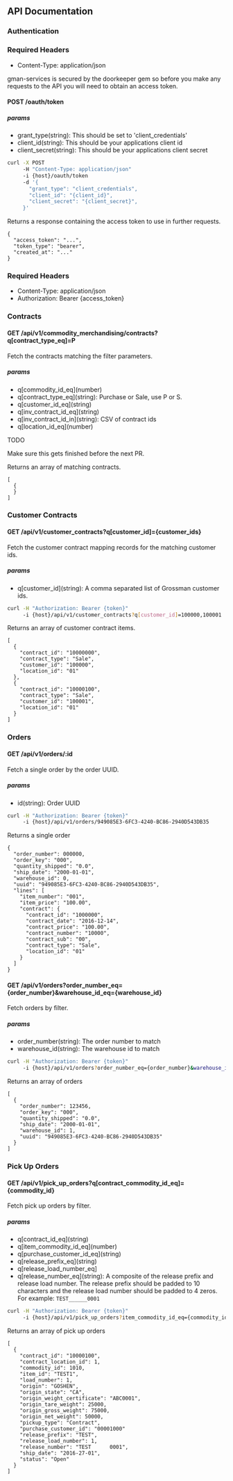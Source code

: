 ## API Documentation

### Authentication

### Required Headers
* Content-Type: application/json

gman-services is secured by the doorkeeper gem so before you make any requests
to the API you will need to obtain an access token.

#### POST /oauth/token

##### params
* grant_type(string):    This should be set to 'client_credentials'
* client_id(string):     This should be your applications client id
* client_secret(string): This should be your applications client secret

```bash
curl -X POST
     -H "Content-Type: application/json"
     -i {host}/oauth/token
     -d '{
       "grant_type": "client_credentials",
       "client_id": "{client_id}",
       "client_secret": "{client_secret}",
     }'
```

Returns a response containing the access token to use in further requests.

```
{
  "access_token": "...",
  "token_type": "bearer",
  "created_at": "..."
}
```

### Required Headers
* Content-Type: application/json
* Authorization: Bearer {access_token}

### Contracts

#### GET /api/v1/commodity_merchandising/contracts?q[contract_type_eq]=P

Fetch the contracts matching the filter parameters.

##### params
* q\[commodity_id_eq\](number)
* q\[contract_type_eq\](string): Purchase or Sale, use P or S.
* q\[customer_id_eq\](string)
* q\[inv_contract_id_eq\](string)
* q\[inv_contract_id_in\](string): CSV of contract ids
* q\[location_id_eq\](number)

TODO

Make sure this gets finished before the next PR.

Returns an array of matching contracts.

```
[
  {
  }
]
```

### Customer Contracts

#### GET /api/v1/customer_contracts?q[customer_id]={customer_ids}

Fetch the customer contract mapping records for the matching customer ids.

##### params
* q\[customer_id\](string): A comma separated list of Grossman customer ids.

```bash
curl -H "Authorization: Bearer {token}"
     -i {host}/api/v1/customer_contracts?q[customer_id]=100000,100001
```

Returns an array of customer contract items.

```
[
  {
    "contract_id": "10000000",
    "contract_type": "Sale",
    "customer_id": "100000",
    "location_id": "01"
  },
  {
    "contract_id": "10000100",
    "contract_type": "Sale",
    "customer_id": "100001",
    "location_id": "01"
  }
]
```

### Orders

#### GET /api/v1/orders/:id

Fetch a single order by the order UUID.

##### params
* id(string): Order UUID

```bash
curl -H "Authorization: Bearer {token}"
     -i {host}/api/v1/orders/949085E3-6FC3-4240-BC86-2940D543DB35
```

Returns a single order

```
{
  "order_number": 000000,
  "order_key": "000",
  "quantity_shipped": "0.0",
  "ship_date": "2000-01-01",
  "warehouse_id": 0,
  "uuid": "949085E3-6FC3-4240-BC86-2940D543DB35",
  "lines": [
    "item_number": "001",
    "item_price": "100.00",
    "contract": {
      "contract_id": "1000000",
      "contract_date": "2016-12-14",
      "contract_price": "100.00",
      "contract_number": "10000",
      "contract_sub": "00",
      "contract_type": "Sale",
      "location_id": "01"
    }
  ]
}
```

#### GET /api/v1/orders?order_number_eq={order_number}&warehouse_id_eq={warehouse_id}

Fetch orders by filter.

##### params
* order_number(string): The order number to match
* warehouse_id(string): The warehouse id to match

```bash
curl -H "Authorization: Bearer {token}"
     -i {host}/api/v1/orders?order_number_eq={order_number}&warehouse_id_eq={warehouse_id}
```

Returns an array of orders

```
[
  {
    "order_number": 123456,
    "order_key": "000",
    "quantity_shipped": "0.0",
    "ship_date": "2000-01-01",
    "warehouse_id": 1,
    "uuid": "949085E3-6FC3-4240-BC86-2940D543DB35"
  }
]
```

### Pick Up Orders

#### GET /api/v1/pick_up_orders?q[contract_commodity_id_eq]={commodity_id}

Fetch pick up orders by filter.

##### params
* q\[contract_id_eq\](string)
* q\[item_commodity_id_eq\](number)
* q\[purchase_customer_id_eq\](string)
* q\[release_prefix_eq\](string)
* q\[release_load_number_eq\]
* q\[release_number_eq\](string): A composite of the release prefix and release load
  number. The release prefix should be padded to 10 characters and the release
  load number should be padded to 4 zeros. For example:
    `TEST______0001`

```bash
curl -H "Authorization: Bearer {token}"
     -i {host}/api/v1/pick_up_orders?item_commodity_id_eq={commodity_id}
```

Returns an array of pick up orders

```
[
  {
    "contract_id": "10000100",
    "contract_location_id": 1,
    "commodity_id": 1010,
    "item_id": "TEST1",
    "load_number": 1,
    "origin": "GOSHEN",
    "origin_state": "CA",
    "origin_weight_certificate": "ABC0001",
    "origin_tare_weight": 25000,
    "origin_gross_weight": 75000,
    "origin_net_weight": 50000,
    "pickup_type": "Contract",
    "purchase_customer_id": "00001000"
    "release_prefix": "TEST",
    "release_load_number": 1,
    "release_number": "TEST      0001",
    "ship_date": "2016-27-01",
    "status": "Open"
  }
]
```
